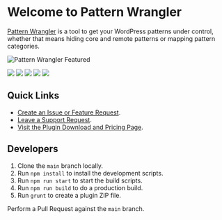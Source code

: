 # Welcome to Pattern Wrangler

<a href="https://dlxplugins.com/plugins/pattern-wrangler">Pattern Wrangler</a> is a tool to get your WordPress patterns under control, whether that means hiding core and remote patterns or mapping pattern categories.

![Pattern Wrangler Featured](https://github.com/DLXPlugins/dlx-pattern-wrangler/assets/636521/02e6b011-9c63-495f-b65c-ee4824b859de)

<img src="https://img.shields.io/badge/node-18.12.1-green" /> <img src="https://img.shields.io/badge/NPM-8.19.2-blue" /> <img src="https://img.shields.io/badge/Webpack-5.74.0-orange" /> <img src="https://img.shields.io/badge/webpack--cli-4.10.0-orange" /> <img src="https://img.shields.io/badge/%40wordpress%2Fscripts-%5E23.3.0-green" />

## Quick Links

* <a href="https://github.com/DLXPlugins/pattern-wrangler/issues/new">Create an Issue or Feature Request</a>.
* <a href="https://dlxplugins.com/support/">Leave a Support Request</a>.
* <a href="https://dlxplugins.com/plugins/pattern-wrangler">Visit the Plugin Download and Pricing Page</a>.

## Developers

1. Clone the `main` branch locally.
2. Run `npm install` to install the development scripts.
3. Run `npm run start` to start the build scripts.
4. Run `npm run build` to do a production build.
5. Run `grunt` to create a plugin ZIP file.

Perform a Pull Request against the `main` branch.

